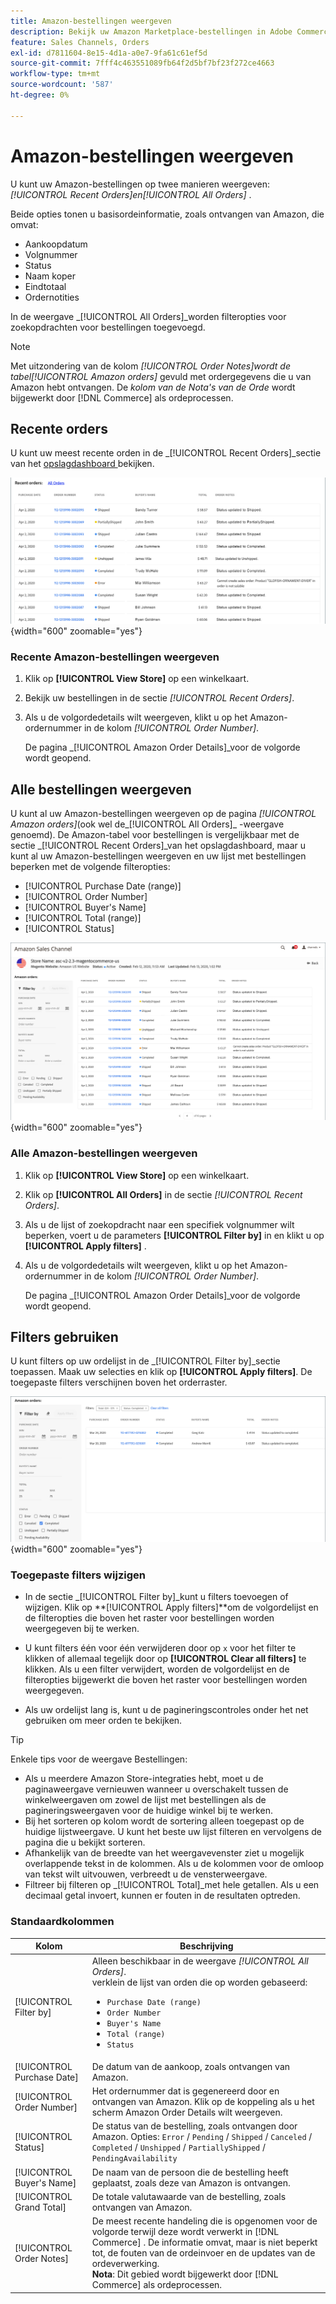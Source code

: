 ```yaml
---
title: Amazon-bestellingen weergeven
description: Bekijk uw Amazon Marketplace-bestellingen in Adobe Commerce of Magento Open Source Admin.
feature: Sales Channels, Orders
exl-id: d7811604-8e15-4d1a-a0e7-9fa61c61ef5d
source-git-commit: 7fff4c463551089fb64f2d5bf7bf23f272ce4663
workflow-type: tm+mt
source-wordcount: '587'
ht-degree: 0%

---
```


# Amazon-bestellingen weergeven

U kunt uw Amazon-bestellingen op twee manieren weergeven: _[!UICONTROL Recent Orders]_en_[!UICONTROL All Orders]_ .

Beide opties tonen u basisordeinformatie, zoals ontvangen van Amazon, die omvat:

- Aankoopdatum
- Volgnummer
- Status
- Naam koper
- Eindtotaal
- Ordernotities

In de weergave _[!UICONTROL All Orders]_worden filteropties voor zoekopdrachten voor bestellingen toegevoegd.

>[!NOTE]
>
>Met uitzondering van de kolom _[!UICONTROL Order Notes]_wordt de tabel_[!UICONTROL Amazon orders]_ gevuld met ordergegevens die u van Amazon hebt ontvangen. De _kolom van de Nota&#39;s van de Orde_ wordt bijgewerkt door [!DNL Commerce] als ordeprocessen.

## Recente orders

U kunt uw meest recente orden in de _[!UICONTROL Recent Orders]_sectie van het [ opslagdashboard ](./amazon-store-dashboard.md) bekijken.

![ Recente Orden ](assets/amazon-recent-orders-imported.png){width="600" zoomable="yes"}

### Recente Amazon-bestellingen weergeven

1. Klik op **[!UICONTROL View Store]** op een winkelkaart.

1. Bekijk uw bestellingen in de sectie _[!UICONTROL Recent Orders]_.

1. Als u de volgordedetails wilt weergeven, klikt u op het Amazon-ordernummer in de kolom _[!UICONTROL Order Number]_.

   De pagina _[!UICONTROL Amazon Order Details]_voor de volgorde wordt geopend.

## Alle bestellingen weergeven

U kunt al uw Amazon-bestellingen weergeven op de pagina _[!UICONTROL Amazon orders]_(ook wel de_[!UICONTROL All Orders]_ -weergave genoemd). De Amazon-tabel voor bestellingen is vergelijkbaar met de sectie _[!UICONTROL Recent Orders]_van het opslagdashboard, maar u kunt al uw Amazon-bestellingen weergeven en uw lijst met bestellingen beperken met de volgende filteropties:

- [!UICONTROL Purchase Date (range)]
- [!UICONTROL Order Number]
- [!UICONTROL Buyer's Name]
- [!UICONTROL Total (range)]
- [!UICONTROL Status]

![ Amazon orden ](assets/amazon-orders-list-all.png){width="600" zoomable="yes"}

### Alle Amazon-bestellingen weergeven

1. Klik op **[!UICONTROL View Store]** op een winkelkaart.

1. Klik op **[!UICONTROL All Orders]** in de sectie _[!UICONTROL Recent Orders]_.

1. Als u de lijst of zoekopdracht naar een specifiek volgnummer wilt beperken, voert u de parameters **[!UICONTROL Filter by]** in en klikt u op **[!UICONTROL Apply filters]** .

1. Als u de volgordedetails wilt weergeven, klikt u op het Amazon-ordernummer in de kolom _[!UICONTROL Order Number]_.

   De pagina _[!UICONTROL Amazon Order Details]_voor de volgorde wordt geopend.

## Filters gebruiken

U kunt filters op uw ordelijst in de _[!UICONTROL Filter by]_sectie toepassen. Maak uw selecties en klik op **[!UICONTROL Apply filters]**. De toegepaste filters verschijnen boven het orderraster.

![ Filters voor het bekijken van de orden van Amazon ](assets/amazon-orders-filter-view.png){width="600" zoomable="yes"}

### Toegepaste filters wijzigen

- In de sectie _[!UICONTROL Filter by]_kunt u filters toevoegen of wijzigen. Klik op **[!UICONTROL Apply filters]**om de volgordelijst en de filteropties die boven het raster voor bestellingen worden weergegeven bij te werken.

- U kunt filters één voor één verwijderen door op `x` voor het filter te klikken of allemaal tegelijk door op **[!UICONTROL Clear all filters]** te klikken. Als u een filter verwijdert, worden de volgordelijst en de filteropties bijgewerkt die boven het raster voor bestellingen worden weergegeven.

- Als uw ordelijst lang is, kunt u de pagineringscontroles onder het net gebruiken om meer orden te bekijken.

>[!TIP]
>
>Enkele tips voor de weergave Bestellingen:
>
>- Als u meerdere Amazon Store-integraties hebt, moet u de paginaweergave vernieuwen wanneer u overschakelt tussen de winkelweergaven om zowel de lijst met bestellingen als de pagineringsweergaven voor de huidige winkel bij te werken.
>- Bij het sorteren op kolom wordt de sortering alleen toegepast op de huidige lijstweergave. U kunt het beste uw lijst filteren en vervolgens de pagina die u bekijkt sorteren.
>- Afhankelijk van de breedte van het weergavevenster ziet u mogelijk overlappende tekst in de kolommen. Als u de kolommen voor de omloop van tekst wilt uitvouwen, verbreedt u de vensterweergave.
>- Filtreer bij filteren op _[!UICONTROL Total]_met hele getallen. Als u een decimaal getal invoert, kunnen er fouten in de resultaten optreden.

### Standaardkolommen

| Kolom | Beschrijving |
|----------------------------|------------------------------------------------------------------------------------------------------------------------------------------------------------------------------------------------------------------------------------------------------------|
| [!UICONTROL Filter by] | Alleen beschikbaar in de weergave _[!UICONTROL All Orders]_.<br> verklein de lijst van orden die op worden gebaseerd:<ul><li>`Purchase Date (range)`</li><li>`Order Number`</li><li>`Buyer's Name`</li><li>`Total (range)`</li><li>`Status`</li></ul> |
| [!UICONTROL Purchase Date] | De datum van de aankoop, zoals ontvangen van Amazon. |
| [!UICONTROL Order Number] | Het ordernummer dat is gegenereerd door en ontvangen van Amazon. Klik op de koppeling als u het scherm Amazon Order Details wilt weergeven. |
| [!UICONTROL Status] | De status van de bestelling, zoals ontvangen door Amazon. Opties: `Error` / `Pending` / `Shipped` / `Canceled` / `Completed` / `Unshipped` / `PartiallyShipped` / `PendingAvailability` |
| [!UICONTROL Buyer's Name] | De naam van de persoon die de bestelling heeft geplaatst, zoals deze van Amazon is ontvangen. |
| [!UICONTROL Grand Total] | De totale valutawaarde van de bestelling, zoals ontvangen van Amazon. |
| [!UICONTROL Order Notes] | De meest recente handeling die is opgenomen voor de volgorde terwijl deze wordt verwerkt in [!DNL Commerce] . De informatie omvat, maar is niet beperkt tot, de fouten van de ordeinvoer en de updates van de ordeverwerking.<br>**Nota**: Dit gebied wordt bijgewerkt door [!DNL Commerce] als ordeprocessen. |
